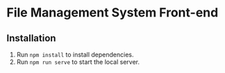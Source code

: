 # File Management System Front-end

## Installation

1. Run `npm install` to install dependencies.
2. Run `npm run serve` to start the local server.
